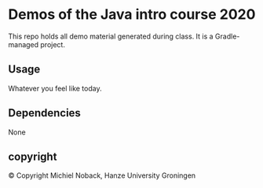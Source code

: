 # Demos of the Java intro course 2020

This repo holds all demo material generated during class.
It is a Gradle-managed project.
 
## Usage

Whatever you feel like today.

## Dependencies

None

## copyright
&copy; Copyright Michiel Noback, Hanze University Groningen